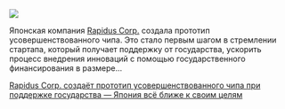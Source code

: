 <!--2025-07-19 10:59:15-->
<div class="yb">
  <div class="rss habr"><img src="https://habrastorage.org/getpro/habr/upload_files/997/e24/794/997e24794cf313cb7c4e752ff47da5b4.webp" /><p>Японская компания&nbsp;<a href="https://www.bloomberg.com/quote/2213691D:JP" rel="noopener noreferrer nofollow">Rapidus Corp.</a>&nbsp;создала прототип усовершенствованного чипа. Это стало первым шагом в стремлении стартапа, который получает поддержку от государства, ускорить процесс внедрения инноваций с помощью государственного финансирования в размере... <p class="titl"><a href="https://habr.com/ru/companies/bothub/news/929156/?utm_source=habrahabr&utm_medium=rss&utm_campaign=929156">Rapidus Corp. создаёт прототип усовершенствованного чипа при поддержке государства — Япония всё ближе к своим целям</a></p></div>
</div>
